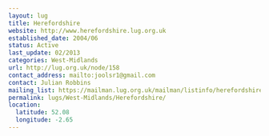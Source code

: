 ```yaml
---
layout: lug
title: Herefordshire
website: http://www.herefordshire.lug.org.uk
established_date: 2004/06
status: Active
last_update: 02/2013
categories: West-Midlands
url: http://lug.org.uk/node/158
contact_address: mailto:joolsr1@gmail.com
contact: Julian Robbins
mailing_list: https://mailman.lug.org.uk/mailman/listinfo/herefordshire/
permalink: lugs/West-Midlands/Herefordshire/
location:
  latitude: 52.08
  longitude: -2.65
---
```

